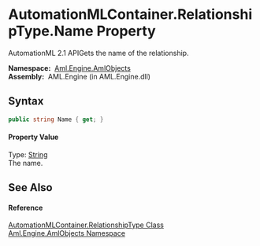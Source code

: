 AutomationMLContainer.RelationshipType.Name Property
====================================================
AutomationML 2.1 APIGets the name of the relationship.

  **Namespace:**  [Aml.Engine.AmlObjects][1]  
  **Assembly:**  AML.Engine (in AML.Engine.dll)

Syntax
------

```csharp
public string Name { get; }
```

#### Property Value
Type: [String][2]  
 The name. 

See Also
--------

#### Reference
[AutomationMLContainer.RelationshipType Class][3]  
[Aml.Engine.AmlObjects Namespace][1]  

[1]: ../README.md
[2]: https://docs.microsoft.com/dotnet/api/system.string
[3]: README.md
[4]: https://www.automationml.org
[5]: ../../icons/logoShade.png